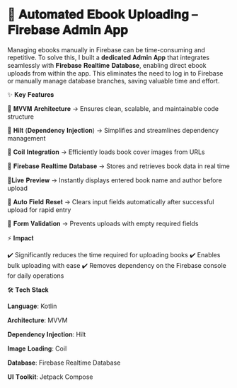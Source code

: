 # **📲 𝐀𝐮𝐭𝐨𝐦𝐚𝐭𝐞𝐝 𝐄𝐛𝐨𝐨𝐤 𝐔𝐩𝐥𝐨𝐚𝐝𝐢𝐧𝐠 – 𝐅𝐢𝐫𝐞𝐛𝐚𝐬𝐞 𝐀𝐝𝐦𝐢𝐧 𝐀𝐩𝐩**

Managing ebooks manually in Firebase can be time-consuming and repetitive. To solve this, I built a 𝐝𝐞𝐝𝐢𝐜𝐚𝐭𝐞𝐝 𝐀𝐝𝐦𝐢𝐧 𝐀𝐩𝐩 that integrates seamlessly with 𝐅𝐢𝐫𝐞𝐛𝐚𝐬𝐞 𝐑𝐞𝐚𝐥𝐭𝐢𝐦𝐞 𝐃𝐚𝐭𝐚𝐛𝐚𝐬𝐞, enabling direct ebook uploads from within the app. This eliminates the need to log in to Firebase or manually manage database branches, saving valuable time and effort.

✨ 𝐊𝐞𝐲 𝐅𝐞𝐚𝐭𝐮𝐫𝐞𝐬

🔹 𝐌𝐕𝐕𝐌 𝐀𝐫𝐜𝐡𝐢𝐭𝐞𝐜𝐭𝐮𝐫𝐞 → Ensures clean, scalable, and maintainable code structure

🔹 𝐇𝐢𝐥𝐭 (𝐃𝐞𝐩𝐞𝐧𝐝𝐞𝐧𝐜𝐲 𝐈𝐧𝐣𝐞𝐜𝐭𝐢𝐨𝐧) → Simplifies and streamlines dependency management

🔹 𝐂𝐨𝐢𝐥 𝐈𝐧𝐭𝐞𝐠𝐫𝐚𝐭𝐢𝐨𝐧 → Efficiently loads book cover images from URLs

🔹 𝐅𝐢𝐫𝐞𝐛𝐚𝐬𝐞 𝐑𝐞𝐚𝐥𝐭𝐢𝐦𝐞 𝐃𝐚𝐭𝐚𝐛𝐚𝐬𝐞 → Stores and retrieves book data in real time

🔹𝐋𝐢𝐯𝐞 𝐏𝐫𝐞𝐯𝐢𝐞𝐰 → Instantly displays entered book name and author before upload

🔹 𝐀𝐮𝐭𝐨 𝐅𝐢𝐞𝐥𝐝 𝐑𝐞𝐬𝐞𝐭 → Clears input fields automatically after successful upload for rapid entry

🔹 𝐅𝐨𝐫𝐦 𝐕𝐚𝐥𝐢𝐝𝐚𝐭𝐢𝐨𝐧 → Prevents uploads with empty required fields

⚡ 𝐈𝐦𝐩𝐚𝐜𝐭

✔️ Significantly reduces the time required for uploading books
✔️ Enables bulk uploading with ease
✔️ Removes dependency on the Firebase console for daily operations

🛠 𝐓𝐞𝐜𝐡 𝐒𝐭𝐚𝐜𝐤

𝐋𝐚𝐧𝐠𝐮𝐚𝐠𝐞: Kotlin

𝐀𝐫𝐜𝐡𝐢𝐭𝐞𝐜𝐭𝐮𝐫𝐞: MVVM

𝐃𝐞𝐩𝐞𝐧𝐝𝐞𝐧𝐜𝐲 𝐈𝐧𝐣𝐞𝐜𝐭𝐢𝐨𝐧: Hilt

𝐈𝐦𝐚𝐠𝐞 𝐋𝐨𝐚𝐝𝐢𝐧𝐠: Coil

𝐃𝐚𝐭𝐚𝐛𝐚𝐬𝐞: Firebase Realtime Database

𝐔𝐈 𝐓𝐨𝐨𝐥𝐤𝐢𝐭: Jetpack Compose
